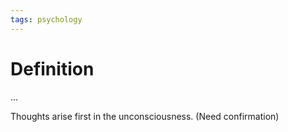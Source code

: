 ```yaml
---
tags: psychology
---
```


# Definition

...

Thoughts arise first in the unconsciousness. (Need confirmation)